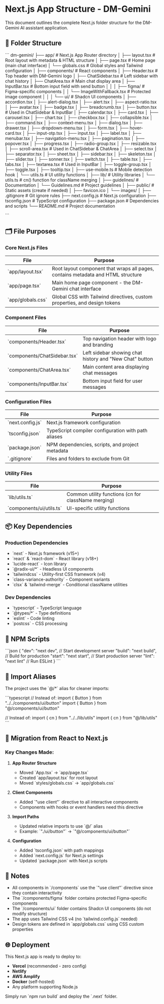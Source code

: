# Next.js App Structure - DM-Gemini

This document outlines the complete Next.js folder structure for the DM-Gemini AI assistant application.

## 📁 Folder Structure

\`\`\`
dm-gemini/
├── app/                          # Next.js App Router directory
│   ├── layout.tsx                # Root layout with metadata & HTML structure
│   ├── page.tsx                  # Home page (main chat interface)
│   └── globals.css               # Global styles and Tailwind configuration
│
├── components/                   # React components
│   ├── Header.tsx                # Top header with DM-Gemini logo
│   ├── ChatSidebar.tsx           # Left sidebar with chat history
│   ├── ChatArea.tsx              # Main chat display area
│   ├── InputBar.tsx              # Bottom input field with send button
│   │
│   ├── figma/                    # Figma-specific components
│   │   └── ImageWithFallback.tsx # Protected image component
│   │
│   └── ui/                       # Shadcn UI components
│       ├── accordion.tsx
│       ├── alert-dialog.tsx
│       ├── alert.tsx
│       ├── aspect-ratio.tsx
│       ├── avatar.tsx
│       ├── badge.tsx
│       ├── breadcrumb.tsx
│       ├── button.tsx            # Used in ChatSidebar & InputBar
│       ├── calendar.tsx
│       ├── card.tsx
│       ├── carousel.tsx
│       ├── chart.tsx
│       ├── checkbox.tsx
│       ├── collapsible.tsx
│       ├── command.tsx
│       ├── context-menu.tsx
│       ├── dialog.tsx
│       ├── drawer.tsx
│       ├── dropdown-menu.tsx
│       ├── form.tsx
│       ├── hover-card.tsx
│       ├── input-otp.tsx
│       ├── input.tsx
│       ├── label.tsx
│       ├── menubar.tsx
│       ├── navigation-menu.tsx
│       ├── pagination.tsx
│       ├── popover.tsx
│       ├── progress.tsx
│       ├── radio-group.tsx
│       ├── resizable.tsx
│       ├── scroll-area.tsx       # Used in ChatSidebar & ChatArea
│       ├── select.tsx
│       ├── separator.tsx
│       ├── sheet.tsx
│       ├── sidebar.tsx
│       ├── skeleton.tsx
│       ├── slider.tsx
│       ├── sonner.tsx
│       ├── switch.tsx
│       ├── table.tsx
│       ├── tabs.tsx
│       ├── textarea.tsx          # Used in InputBar
│       ├── toggle-group.tsx
│       ├── toggle.tsx
│       ├── tooltip.tsx
│       ├── use-mobile.ts         # Mobile detection hook
│       └── utils.ts              # UI utility functions
│
├── lib/                          # Utility libraries
│   └── utils.ts                  # cn() function for className merging
│
├── guidelines/                   # Documentation
│   └── Guidelines.md             # Project guidelines
│
├── public/                       # Static assets (create if needed)
│   ├── favicon.ico
│   └── images/
│
├── .gitignore                    # Git ignore rules
├── next.config.js                # Next.js configuration
├── tsconfig.json                 # TypeScript configuration
├── package.json                  # Dependencies and scripts
└── README.md                     # Project documentation

\`\`\`

## 🗂️ File Purposes

### Core Next.js Files

| File | Purpose |
|------|---------|
| \`app/layout.tsx\` | Root layout component that wraps all pages, contains metadata and HTML structure |
| \`app/page.tsx\` | Main home page component - the DM-Gemini chat interface |
| \`app/globals.css\` | Global CSS with Tailwind directives, custom properties, and design tokens |

### Component Files

| File | Purpose |
|------|---------|
| \`components/Header.tsx\` | Top navigation header with logo and branding |
| \`components/ChatSidebar.tsx\` | Left sidebar showing chat history and "New Chat" button |
| \`components/ChatArea.tsx\` | Main content area displaying chat messages |
| \`components/InputBar.tsx\` | Bottom input field for user messages |

### Configuration Files

| File | Purpose |
|------|---------|
| \`next.config.js\` | Next.js framework configuration |
| \`tsconfig.json\` | TypeScript compiler configuration with path aliases |
| \`package.json\` | NPM dependencies, scripts, and project metadata |
| \`.gitignore\` | Files and folders to exclude from Git |

### Utility Files

| File | Purpose |
|------|---------|
| \`lib/utils.ts\` | Common utility functions (cn for className merging) |
| \`components/ui/utils.ts\` | UI-specific utility functions |

## 📦 Key Dependencies

### Production Dependencies
- \`next\` - Next.js framework (v15+)
- \`react\` & \`react-dom\` - React library (v18+)
- \`lucide-react\` - Icon library
- \`@radix-ui/*\` - Headless UI components
- \`tailwindcss\` - Utility-first CSS framework (v4)
- \`class-variance-authority\` - Component variants
- \`clsx\` & \`tailwind-merge\` - Conditional className utilities

### Dev Dependencies
- \`typescript\` - TypeScript language
- \`@types/*\` - Type definitions
- \`eslint\` - Code linting
- \`postcss\` - CSS processing

## 🚀 NPM Scripts

\`\`\`json
{
  "dev": "next dev",          // Start development server
  "build": "next build",      // Build for production
  "start": "next start",      // Start production server
  "lint": "next lint"         // Run ESLint
}
\`\`\`

## 🎨 Import Aliases

The project uses the \`@/*\` alias for cleaner imports:

\`\`\`typescript
// Instead of: import { Button } from "../../components/ui/button"
import { Button } from "@/components/ui/button"

// Instead of: import { cn } from "../../lib/utils"
import { cn } from "@/lib/utils"
\`\`\`

## 🔄 Migration from React to Next.js

### Key Changes Made:

1. **App Router Structure**
   - Moved \`App.tsx\` → \`app/page.tsx\`
   - Created \`app/layout.tsx\` for root layout
   - Moved \`styles/globals.css\` → \`app/globals.css\`

2. **Client Components**
   - Added \`"use client"\` directive to all interactive components
   - Components with hooks or event handlers need this directive

3. **Import Paths**
   - Updated relative imports to use \`@/\` alias
   - Example: \`"./ui/button"\` → \`"@/components/ui/button"\`

4. **Configuration**
   - Added \`tsconfig.json\` with path mappings
   - Added \`next.config.js\` for Next.js settings
   - Updated \`package.json\` with Next.js scripts

## 📝 Notes

- All components in \`/components\` use the \`"use client"\` directive since they contain interactivity
- The \`/components/figma\` folder contains protected Figma-specific components
- The \`/components/ui\` folder contains Shadcn UI components (do not modify structure)
- The app uses Tailwind CSS v4 (no \`tailwind.config.js\` needed)
- Design tokens are defined in \`app/globals.css\` using CSS custom properties

## 🌐 Deployment

This Next.js app is ready to deploy to:
- **Vercel** (recommended - zero config)
- **Netlify**
- **AWS Amplify**
- **Docker** (self-hosted)
- Any platform supporting Node.js

Simply run \`npm run build\` and deploy the \`.next\` folder.
